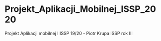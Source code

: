# Projekt_Aplikacji_Mobilnej_ISSP_2020
Projekt Aplikacji mobilnej I ISSP 19/20 - Piotr Krupa ISSP rok III
